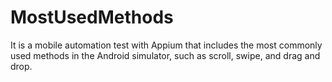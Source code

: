 # MostUsedMethods
 It is a mobile automation test with Appium that includes the most commonly used methods in the Android simulator, such as scroll, swipe, and drag and drop.
